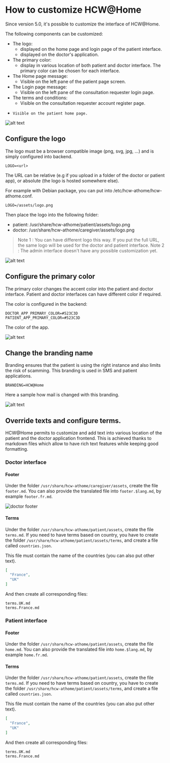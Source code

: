 
# How to customize HCW@Home

Since version 5.0, it's possible to customize the interface of HCW@Home.

The following components can be customized:

- The logo: 
    - displayed on the home page and login page of the patient interface.
    - displayed on the doctor's application.
- The primary color:
    - display in various location of both patient and doctor interface. The primary color can be chosen for each interface.
- The Home page message:
    - Visible on the left pane of the patient page screen.
- The Login page message:
    - Visible on the left pane of the consultation requester login page.
- The terms and conditions:
    - Visible on the consultation requester account register page.
-     Visible on the patient home page.

![alt text](image-1.png)

## Configure the logo

The logo must be a browser compatible image (png, svg, jpg, ...) and is simply configured into backend.

```
LOGO=<url>
```

The URL can be relative (e.g if you upload in a folder of the doctor or patient app), or absolute (the logo is hosted somewhere else).

For example with Debian package, you can put into /etc/hcw-athome/hcw-athome.conf.

```
LOGO=/assets/logo.png
```

Then place the logo into the following folder:

- patient: /usr/share/hcw-athome/patient/assets/logo.png
- doctor: /usr/share/hcw-athome/caregiver/assets/logo.png

> Note 1 : You can have different logo this way. If you put the full URL, the same logo will be used for the doctor and patient interface.
> Note 2 : The admin interface doesn't have any possible customization yet.


![alt text](image-2.png)

## Configure the primary color

The primary color changes the accent color into the patient and doctor interface. Patient and doctor interfaces can have different color if required.

The color is configured in the backend:

```
DOCTOR_APP_PRIMARY_COLOR=#523C3D
PATIENT_APP_PRIMARY_COLOR=#523C3D
```

The color of the app.

![alt text](image-3.png)

## Change the branding name

Branding ensures that the patient is using the right instance and also limits the risk of scamming. This branding is used in SMS and patient applications.

```
BRANDING=HCW@Home
```

Here a sample how mail is changed with this branding.

![alt text](image-6.png)

## Override texts and configure terms.

HCW@Home permits to customize and add text into various location of the
patient and the doctor application frontend. This is achieved thanks to
markdown files which allow to have rich text features while keeping
good formatting.

### Doctor interface

#### Footer

Under the folder `/usr/share/hcw-athome/caregiver/assets`, create the file `footer.md`.
You can also provide the translated file into `footer.$lang.md`, by example `footer.fr.md`.

![doctor footer](image-25.png)

#### Terms

Under the folder `/usr/share/hcw-athome/patient/assets`, create the file `terms.md`.
If you need to have terms based on country, you have to create the folder 
`/usr/share/hcw-athome/patient/assets/terms`, and create a file called `countries.json`.

This file must contain the name of the countries (you can also put other text).

``` json
[
  "France",
  "UK"
]
```

And then create all corresponding files:

```
terms.UK.md
terms.France.md
```

### Patient interface

#### Footer

Under the folder `/usr/share/hcw-athome/patient/assets`, create the file `home.md`.
You can also provide the translated file into `home.$lang.md`, by example `home.fr.md`.

#### Terms

Under the folder `/usr/share/hcw-athome/patient/assets`, create the file `terms.md`.
If you need to have terms based on country, you have to create the folder 
`/usr/share/hcw-athome/patient/assets/terms`, and create a file called `countries.json`.

This file must contain the name of the countries (you can also put other text).

``` json
[
  "France",
  "UK"
]
```

And then create all corresponding files:

```
terms.UK.md
terms.France.md
```